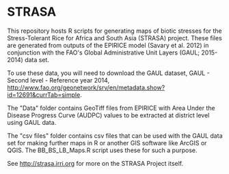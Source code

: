 # STRASA
This repository hosts R scripts for generating maps of biotic stresses for the Stress-Tolerant Rice for Africa and South Asia (STRASA) project. These files are generated from outputs of the EPIRICE model (Savary et al. 2012) in conjunction with the FAO's Global Administrative Unit Layers (GAUL; 2015-2014) data set.

To use these data, you will need to download the GAUL dataset, GAUL - Second level - Reference year 2014, http://www.fao.org/geonetwork/srv/en/metadata.show?id=12691&currTab=simple.

The "Data" folder contains GeoTiff files from EPIRICE with Area Under the Disease Progress Curve (AUDPC) values to be extracted at district level using GAUL data.

The "csv files" folder contains csv files that can be used with the GAUL data set for making further maps in R or another GIS software like ArcGIS or QGIS. The BB_BS_LB_Maps.R script uses these for such a purpose.

See http://strasa.irri.org for more on the STRASA Project itself.
